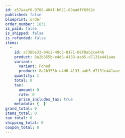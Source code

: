 ```yaml
---
id: e57aaaf6-9708-404f-b621-89aadff6962c
published: false
blueprint: order
order_number: 1831
is_paid: false
is_shipped: false
is_refunded: false
items:
  -
    id: a738be33-04c2-49c3-8171-08f8ab2ce44b
    product: 8a2b355b-e4d6-4133-aab5-d7131e441aae
    variant:
      variant: Pohod
      product: 8a2b355b-e4d6-4133-aab5-d7131e441aae
    quantity: 1
    total: 0
    tax:
      amount: 0
      rate: 0
      price_includes_tax: true
    metadata: {  }
grand_total: 0
items_total: 0
tax_total: 0
shipping_total: 0
coupon_total: 0
---
```

